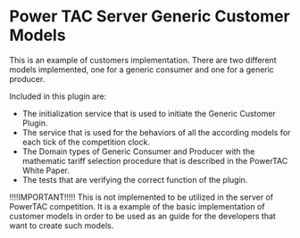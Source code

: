 # Power TAC Server Generic Customer Models

This is an example of customers implementation. There are two different models
implemented, one for a generic consumer and one for a generic producer. 

Included in this plugin are:

* The initialization service that is used to initiate the Generic Customer Plugin.
* The service that is used for the behaviors of all the according models for each tick
  of the competition clock.
* The Domain types of Generic Consumer and Producer with the mathematic tariff selection
  procedure that is described in the PowerTAC White Paper.
* The tests that are verifying the correct function of the plugin.


!!!!IMPORTANT!!!!! 
This is not implemented to be utilized in the server of PowerTAC competition.
It is a example of the basic implementation of customer models in order to be used
as an guide for the developers that want to create such models.
